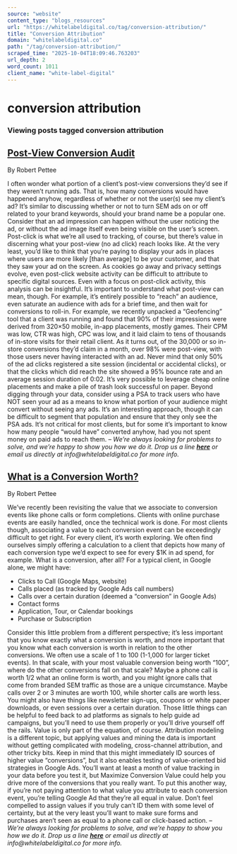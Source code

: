 ```yaml
---
source: "website"
content_type: "blogs_resources"
url: "https://whitelabeldigital.co/tag/conversion-attribution/"
title: "Conversion Attribution"
domain: "whitelabeldigital.co"
path: "/tag/conversion-attribution/"
scraped_time: "2025-10-04T18:09:46.763203"
url_depth: 2
word_count: 1011
client_name: "white-label-digital"
---
```


# conversion attribution

### Viewing posts tagged conversion attribution

## [Post-View Conversion Audit](https://whitelabeldigital.co/post-view-conversion-audit/)

By Robert Pettee

I often wonder what portion of a client’s post-view conversions they’d see if they weren’t running ads. That is, how many conversions would have happened anyhow, regardless of whether or not the user(s) see my client’s ad? It’s similar to discussing whether or not to turn SEM ads on or off related to your brand keywords, should your brand name be a popular one. Consider that an ad impression can happen without the user noticing the ad, or without the ad image itself even being visible on the user’s screen. Post-click is what we’re all used to tracking, of course, but there’s value in discerning what your post-view (no ad click) reach looks like. At the very least, you’d like to think that you’re paying to display your ads in places where users are more likely [than average] to be your customer, and that they saw your ad on the screen. As cookies go away and privacy settings evolve, even post-click website activity can be difficult to attribute to specific digital sources. Even with a focus on post-click activity, this analysis can be insightful. It’s important to understand what post-view can mean, though. For example, it’s entirely possible to “reach” an audience, even saturate an audience with ads for a brief time, and then wait for conversions to roll-in. For example, we recently unpacked a “Geofencing” tool that a client was running and found that 90% of their impressions were derived from 320×50 mobile, in-app placements, mostly games. Their CPM was low, CTR was high, CPC was low, and it laid claim to tens of thousands of in-store visits for their retail client. As it turns out, of the 30,000 or so in-store conversions they’d claim in a month, over 98% were post-view, with those users never having interacted with an ad. Never mind that only 50% of the ad clicks registered a site session (incidental or accidental clicks), or that the clicks which did reach the site showed a 95% bounce rate and an average session duration of 0:02. It’s very possible to leverage cheap online placements and make a pile of trash look successful on paper. Beyond digging through your data, consider using a PSA to track users who have NOT seen your ad as a means to know what portion of your audience might convert without seeing any ads. It’s an interesting approach, though it can be difficult to segment that population and ensure that they only see the PSA ads. It’s not critical for most clients, but for some it’s important to know how many people “would have” converted anyhow, had you not spent money on paid ads to reach them. – _We’re always looking for problems to solve, and we’re happy to show you how we do it. Drop us a line [**here**](https://whitelabeldigital.co/contact/) or email us directly at _info@whitelabeldigital.co_ for more info._

## [What is a Conversion Worth?](https://whitelabeldigital.co/what-is-a-conversion-worth/)

By Robert Pettee

We’ve recently been revisiting the value that we associate to conversion events like phone calls or form completions. Clients with online purchase events are easily handled, once the technical work is done. For most clients though, associating a value to each conversion event can be exceedingly difficult to get right. For every client, it’s worth exploring. We often find ourselves simply offering a calculation to a client that depicts how many of each conversion type we’d expect to see for every $1K in ad spend, for example. What is a conversion, after all? For a typical client, in Google alone, we might have:

- Clicks to Call (Google Maps, website)
- Calls placed (as tracked by Google Ads call numbers)
- Calls over a certain duration (deemed a “conversion” in Google Ads)
- Contact forms
- Application, Tour, or Calendar bookings
- Purchase or Subscription

Consider this little problem from a different perspective; it’s less important that you know exactly what a conversion is worth, and more important that you know what each conversion is worth in relation to the other conversions. We often use a scale of 1 to 100 (1-1,000 for larger ticket events). In that scale, with your most valuable conversion being worth “100”, where do the other conversions fall on that scale? Maybe a phone call is worth 1/2 what an online form is worth, and you might ignore calls that come from branded SEM traffic as those are a unique circumstance. Maybe calls over 2 or 3 minutes are worth 100, while shorter calls are worth less. You might also have things like newsletter sign-ups, coupons or white paper downloads, or even sessions over a certain duration. Those little things can be helpful to feed back to ad platforms as signals to help guide ad campaigns, but you’ll need to use them properly or you’ll drive yourself off the rails. Value is only part of the equation, of course. Attribution modeling is a different topic, but applying values and mining the data is important without getting complicated with modeling, cross-channel attribution, and other tricky bits. Keep in mind that this might immediately ID sources of higher value “conversions”, but it also enables testing of value-oriented bid strategies in Google Ads. You’ll want at least a month of value tracking in your data before you test it, but Maximize Conversion Value could help you drive more of the conversions that you really want. To put this another way, if you’re not paying attention to what value you attribute to each conversion event, you’re telling Google Ad that they’re all equal in value. Don’t feel compelled to assign values if you truly can’t ID them with some level of certainty, but at the very least you’ll want to make sure forms and purchases aren’t seen as equal to a phone call or click-based action. – _We’re always looking for problems to solve, and we’re happy to show you how we do it. Drop us a line [**here**](https://whitelabeldigital.co/contact/) or email us directly at _info@whitelabeldigital.co_ for more info._